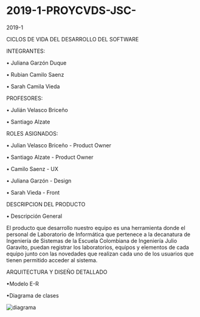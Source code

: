 # 2019-1-PROYCVDS-JSC-

2019-1

CICLOS DE VIDA DEL DESARROLLO DEL SOFTWARE

INTEGRANTES:


• Juliana Garzón Duque 

• Rubian Camilo Saenz
 
• Sarah Camila Vieda


PROFESORES: 

• Julián Velasco Briceño

• Santiago Alzate


ROLES ASIGNADOS:

• Julian Velasco Briceño - Product Owner

• Santiago Alzate - Product Owner

• Camilo Saenz - UX 

• Juliana Garzón - Design

• Sarah Vieda - Front 



DESCRIPCION DEL PRODUCTO 

• Descripción General 

El producto que desarrollo nuestro equipo es una herramienta donde el personal de Laboratorio de Informática que pertenece a la decanatura de Ingeniería de Sistemas de la Escuela Colombiana de Ingeniería Julio Garavito, puedan registrar los laboratorios, equipos y elementos de cada equipo junto con las novedades que realizan cada uno de los usuarios que tienen permitido acceder al sistema. 

ARQUITECTURA Y DISEÑO DETALLADO

•Modelo E-R



•Diagrama de clases

![diagrama](https://user-images.githubusercontent.com/48154086/56165286-2c098580-5f98-11e9-9cde-23a677f12c99.PNG)

